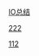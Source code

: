 [IO总结](https://blog.csdn.net/weixin_38597669/article/details/124918885)

[222](https://blog.csdn.net/tjiyu/article/details/52959418)

[112](https://cloud.tencent.com/developer/article/1826788)

